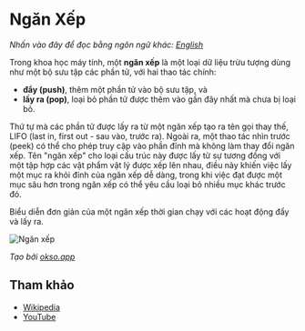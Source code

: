 # Ngăn Xếp

_Nhấn vào đây để đọc bằng ngôn ngữ khác:_
[_English_](README.en-EN.md)

Trong khoa học máy tính, một **ngăn xếp** là một loại dữ liệu trừu tượng dùng như một bộ sưu tập các phần tử, với hai thao tác chính:

- **đẩy (push)**, thêm một phần tử vào bộ sưu tập, và
- **lấy ra (pop)**, loại bỏ phần tử được thêm vào gần đây nhất mà chưa bị loại bỏ.

Thứ tự mà các phần tử được lấy ra từ một ngăn xếp tạo ra tên gọi thay thế, LIFO (last in, first out - sau vào, trước ra). Ngoài ra, một thao tác nhìn trước (peek) có thể cho phép truy cập vào phần đỉnh mà không làm thay đổi ngăn xếp. Tên "ngăn xếp" cho loại cấu trúc này được lấy từ sự tương đồng với một tập hợp các vật phẩm vật lý được xếp lên nhau, điều này khiến việc lấy một mục ra khỏi đỉnh của ngăn xếp dễ dàng, trong khi việc đạt được một mục sâu hơn trong ngăn xếp có thể yêu cầu loại bỏ nhiều mục khác trước đó.

Biểu diễn đơn giản của một ngăn xếp thời gian chạy với các hoạt động đẩy và lấy ra.

![Ngăn xếp](./images/stack.jpeg)

_Tạo bởi [okso.app](https://okso.app)_

## Tham khảo

- [Wikipedia](<https://en.wikipedia.org/wiki/Stack_(abstract_data_type)>)
- [YouTube](https://www.youtube.com/watch?v=wjI1WNcIntg&list=PLLXdhg_r2hKA7DPDsunoDZ-Z769jWn4R8&index=3&)
